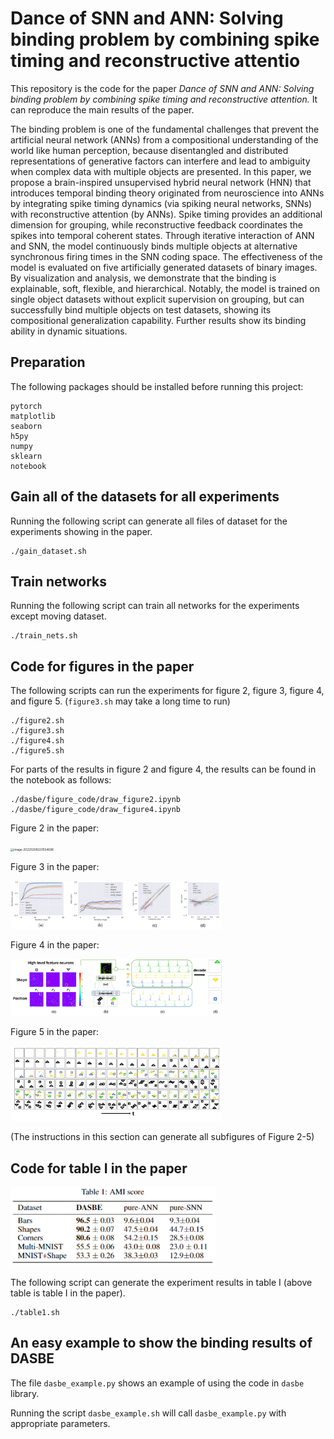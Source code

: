# Dance of SNN and ANN: Solving binding problem by combining spike timing and reconstructive attentio

This repository is the code for the paper *Dance of SNN and ANN: Solving binding problem by combining spike timing and reconstructive attention.* It can reproduce the main results of the paper.

The binding problem is one of the fundamental challenges that prevent the artificial neural network (ANNs) from a compositional understanding of the world like human perception, because disentangled and distributed representations of generative factors can interfere and lead to ambiguity when complex data with multiple objects are presented. In this paper, we propose a brain-inspired unsupervised hybrid neural network (HNN) that introduces temporal binding theory originated from neuroscience into ANNs by integrating spike timing dynamics (via spiking neural networks, SNNs) with reconstructive attention (by ANNs). Spike timing provides an additional dimension for grouping, while reconstructive feedback coordinates the spikes into temporal coherent states. Through iterative interaction of ANN and SNN, the model continuously binds multiple objects at alternative synchronous firing times in the SNN coding space. The effectiveness of the model is evaluated on five artificially generated datasets of binary images. By visualization and analysis, we demonstrate that the binding is explainable, soft, flexible, and hierarchical. Notably, the model is trained on single object datasets without explicit supervision on grouping, but can successfully bind multiple objects on test datasets, showing its compositional generalization capability. Further results show its binding ability in dynamic situations.

## Preparation

The following packages should be installed before running this project:

```
pytorch
matplotlib
seaborn
h5py
numpy
sklearn
notebook

```

## Gain all of the datasets for all experiments

Running the following script can generate all files of dataset for the experiments showing in the paper.

```
./gain_dataset.sh
```

## Train networks

Running the following script can train all networks for the experiments except moving dataset.

```
./train_nets.sh
```

## Code for figures in the paper

The following scripts can run the experiments for figure 2, figure 3, figure 4, and figure 5. (`figure3.sh` may take a long time to run)

```
./figure2.sh
./figure3.sh
./figure4.sh
./figure5.sh
```



For parts of the results in figure 2 and figure 4, the results can be found in the notebook as follows:

```
./dasbe/figure_code/draw_figure2.ipynb
./dasbe/figure_code/draw_figure4.ipynb
```

Figure 2 in the paper:

<img src="images/Fig2.png" alt="image-20220208220554698" style="zoom:33%;" />

Figure 3 in the paper:

<img src="images/Fig3.png" alt="image-20220208220554698" style="zoom:33%;" />

Figure 4 in the paper:

<img src="images/Fig4.png" alt="image-20220208220554698" style="zoom:33%;" />

Figure 5 in the paper:

<img src="images/Fig5.png" alt="image-20220208220554698" style="zoom:33%;" />

(The instructions in this section can generate all subfigures of Figure 2-5)

## Code for table I in the paper

<img src="images/table.png" alt="image-20220208220554698" style="zoom:33%;" />

The following script can generate the experiment results in table I (above table is table I in the paper).

```
./table1.sh
```

## An easy example to show the binding results of DASBE

The file `dasbe_example.py` shows an example of using the code in `dasbe` library.

Running the script `dasbe_example.sh` will call `dasbe_example.py` with appropriate parameters.
